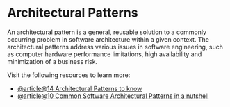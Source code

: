 # Architectural Patterns

An architectural pattern is a general, reusable solution to a commonly occurring problem in software architecture within a given context. The architectural patterns address various issues in software engineering, such as computer hardware performance limitations, high availability and minimization of a business risk.

Visit the following resources to learn more:

- [@article@14 Architectural Patterns to know](https://www.redhat.com/architect/14-software-architecture-patterns)
- [@article@10 Common Software Architectural Patterns in a nutshell](https://theiotacademy.medium.com/10-common-software-architectural-patterns-in-a-nutshell-1b1f6cf5036b)
